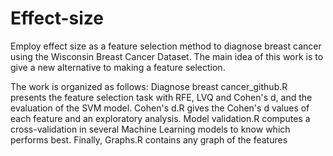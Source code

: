 # Effect-size
Employ effect size as a feature selection method to diagnose breast cancer using the Wisconsin Breast Cancer Dataset. The main idea of this work is to give a new alternative to making a feature selection. 


The work is organized as follows:
Diagnose breast cancer_github.R presents the feature selection task with RFE, LVQ and Cohen's d, and the evaluation of the SVM model.
Cohen's d.R gives the Cohen's d values of each feature and an exploratory analysis.
Model validation.R computes a cross-validation in several Machine Learning models to know which performs best. 
Finally, Graphs.R contains any graph of the features
